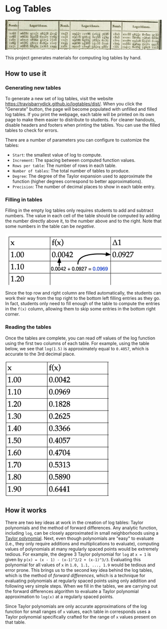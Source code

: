 # Log Tables

![Header](./ReadmeDiagrams/Header.jpg)

This project generates materials for computing log tables by hand.

## How to use it

### Generating new tables

To generate a new set of log tables, visit the website https://travisbarrydick.github.io/logtables/dist/. When you click the "Generate" button,
the page will become populated with unfilled and filled log tables. If you print
the webpage, each table will be printed on its own page to make them easier to
distribute to students. For cleaner handouts, disable headers and footers when
printing the tables. You can use the filled tables to check for errors.

There are a number of parameters you can configure to customize the tables:

- `Start`: the smallest value of log to compute.
- `Increment`: The spacing between computed function values.
- `Rows per table`: The number of rows in each table.
- `Number of tables`: The total number of tables to produce.
- `Degree`: The degree of the Taylor expansion used to approximate the function (higher degrees correspond to better approximations).
- `Precision`: The number of decimal places to show in each table entry.


### Filling in tables

Filling in the empty log tables only requires students to add and subtract
numbers. The value in each cell of the table should be computed by adding
the number directly above it, to the number above and to the right. Note that
some numbers in the table can be *negative*.

![Filling Tables](./ReadmeDiagrams/FillingTable.jpg)

Since the top row and right column are filled automatically, the students can
work their way from the top right to the bottom left filling entries as they go.
In fact, students only need to fill enough of the table to compute the entries
in the `f(x)` column, allowing them to skip some entries in the bottom right
corner.

### Reading the tables

Once the tables are complete, you can read off values of the log function using
the first two columns of each table. For example, using the table below, we see
that `log(1.5)` is approximately equal to `0.4057`, which is accurate to the 3rd
decimal place.

![Filled Table](./ReadmeDiagrams/FilledTable.jpg)

## How it works

There are two key ideas at work in the creation of log tables: Taylor
polynomials and the method of forward differences. Any analytic function,
including `log`, can be closely approximated in small neighborhoods using a
[Taylor polynomial](https://en.wikipedia.org/wiki/Taylor_series). Next, even
though polynomials are "easy" to evaluate (i.e., they only require additions and
multiplications to evaluate), computing values of polynomials at many regularly
spaced points would be extremely tedious. For example, the degree 3 Taylor
polynomial for `log` at `x = 1` is given by `p(x) = (x - 1) - (x-1)^2/2 +
(x-1)^3/3`. Evaluating this polynomial for all values of `x` in `1.0, 1.1, ...,
1.9` would be tedious and error prone. This brings us to the second key idea
behind the log tables, which is the method of *forward differences*, which is a
technique for evaluating polynomials at regularly spaced points using only
addition and following very simple steps. When we fill in the tables, we are
carrying out the forward differences algorithm to evaluate a Taylor polynomial
approximation to `log(x)` at a regularly spaced points.

Since Taylor polynomials are only accurate approximations of the log function
for small ranges of `x` values, each table in corresponds uses a Taylor
polynomial specifically crafted for the range of `x` values present on that
table.
